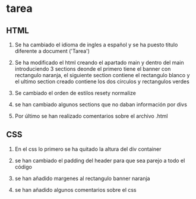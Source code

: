 # tarea

## HTML

1. Se ha cambiado el idioma de ingles a español y se ha puesto titulo diferente a document ('Tarea')

2. Se ha modificado el html creando el apartado main y dentro del main introduciendo 3 sections deonde el primero tiene el banner con rectangulo naranja, el siguiente section contiene el rectangulo blanco y el ultimo section creado contiene los dos circulos y rectangulos verdes

3. Se cambiado el orden de estilos resety normalize

4. se han cambiado algunos sections que no daban información por divs

5. Por último se han realizado comentarios sobre el archivo .html

## CSS

1. En el css lo primero se ha quitado la altura del div container

2. se han cambiado el padding del header para que sea parejo a todo el código

3. se han añadido margenes al rectangulo banner naranja

4. se han añadido algunos comentarios sobre el css